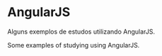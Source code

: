# AngularJS

Alguns exemplos de estudos utilizando AngularJS.

Some examples of studying using AngularJS.

